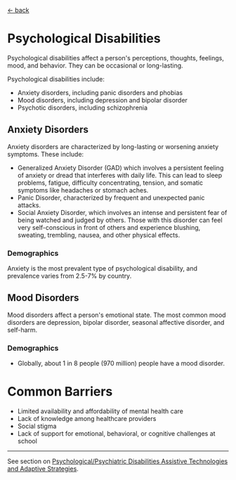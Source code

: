 [&larr; back](../index.md)

# Psychological Disabilities

Psychological disabilities affect a person's perceptions, thoughts, feelings, mood, and behavior. They can be occasional or long-lasting.

Psychological disabilities include:
* Anxiety disorders, including panic disorders and phobias
* Mood disorders, including depression and bipolar disorder
* Psychotic disorders, including schizophrenia

## Anxiety Disorders
Anxiety disorders are characterized by long-lasting or worsening anxiety symptoms. These include:
* Generalized Anxiety Disorder (GAD) which involves a persistent feeling of anxiety or dread that interferes with daily life. This can lead to sleep problems, fatigue, difficulty concentrating, tension, and somatic symptoms like headaches or stomach aches.
* Panic Disorder, characterized by frequent and unexpected panic attacks. 
* Social Anxiety Disorder, which involves an intense and persistent fear of being watched and judged by others. Those with this disorder can feel very self-conscious in front of others and experience blushing, sweating, trembling, nausea, and other physical effects.

### Demographics
Anxiety is the most prevalent type of psychological disability, and prevalence varies from 2.5-7% by country. 

## Mood Disorders
Mood disorders affect a person's emotional state. The most common mood disorders are depression, bipolar disorder, seasonal affective disorder, and self-harm.

### Demographics
* Globally, about 1 in 8 people (970 million) people have a mood disorder.

# Common Barriers
* Limited availability and affordability of mental health care
* Lack of knowledge among healthcare providers
* Social stigma
* Lack of support for emotional, behavioral, or cognitive challenges at school

---

See section on [Psychological/Psychiatric Disabilities Assistive Technologies and Adaptive Strategies](1-disabilities-challenges-and-assistive-technologies/c-assistive-technologies-and-adaptive-strategies/psychological-psychiatric-disabilities.md).